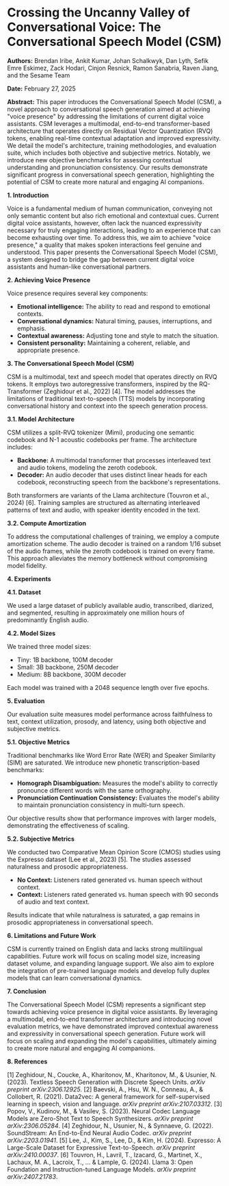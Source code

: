 # Crossing the Uncanny Valley of Conversational Voice: The Conversational Speech Model (CSM)

**Authors:** Brendan Iribe, Ankit Kumar, Johan Schalkwyk, Dan Lyth, Sefik Emre Eskimez, Zack Hodari, Cinjon Resnick, Ramon Sanabria, Raven Jiang, and the Sesame Team

**Date:** February 27, 2025

**Abstract:**
This paper introduces the Conversational Speech Model (CSM), a novel approach to conversational speech generation aimed at achieving "voice presence" by addressing the limitations of current digital voice assistants. CSM leverages a multimodal, end-to-end transformer-based architecture that operates directly on Residual Vector Quantization (RVQ) tokens, enabling real-time contextual adaptation and improved expressivity. We detail the model's architecture, training methodologies, and evaluation suite, which includes both objective and subjective metrics. Notably, we introduce new objective benchmarks for assessing contextual understanding and pronunciation consistency. Our results demonstrate significant progress in conversational speech generation, highlighting the potential of CSM to create more natural and engaging AI companions.

**1. Introduction**

Voice is a fundamental medium of human communication, conveying not only semantic content but also rich emotional and contextual cues. Current digital voice assistants, however, often lack the nuanced expressivity necessary for truly engaging interactions, leading to an experience that can become exhausting over time. To address this, we aim to achieve "voice presence," a quality that makes spoken interactions feel genuine and understood. This paper presents the Conversational Speech Model (CSM), a system designed to bridge the gap between current digital voice assistants and human-like conversational partners.

**2. Achieving Voice Presence**

Voice presence requires several key components:

* **Emotional intelligence:** The ability to read and respond to emotional contexts.
* **Conversational dynamics:** Natural timing, pauses, interruptions, and emphasis.
* **Contextual awareness:** Adjusting tone and style to match the situation.
* **Consistent personality:** Maintaining a coherent, reliable, and appropriate presence.

**3. The Conversational Speech Model (CSM)**

CSM is a multimodal, text and speech model that operates directly on RVQ tokens. It employs two autoregressive transformers, inspired by the RQ-Transformer (Zeghidour et al., 2022) [4]. The model addresses the limitations of traditional text-to-speech (TTS) models by incorporating conversational history and context into the speech generation process.

**3.1. Model Architecture**

CSM utilizes a split-RVQ tokenizer (Mimi), producing one semantic codebook and N-1 acoustic codebooks per frame. The architecture includes:

* **Backbone:** A multimodal transformer that processes interleaved text and audio tokens, modeling the zeroth codebook.
* **Decoder:** An audio decoder that uses distinct linear heads for each codebook, reconstructing speech from the backbone's representations.

Both transformers are variants of the Llama architecture (Touvron et al., 2024) [6]. Training samples are structured as alternating interleaved patterns of text and audio, with speaker identity encoded in the text.

**3.2. Compute Amortization**

To address the computational challenges of training, we employ a compute amortization scheme. The audio decoder is trained on a random 1/16 subset of the audio frames, while the zeroth codebook is trained on every frame. This approach alleviates the memory bottleneck without compromising model fidelity.

**4. Experiments**

**4.1. Dataset**

We used a large dataset of publicly available audio, transcribed, diarized, and segmented, resulting in approximately one million hours of predominantly English audio.

**4.2. Model Sizes**

We trained three model sizes:

* Tiny: 1B backbone, 100M decoder
* Small: 3B backbone, 250M decoder
* Medium: 8B backbone, 300M decoder

Each model was trained with a 2048 sequence length over five epochs.

**5. Evaluation**

Our evaluation suite measures model performance across faithfulness to text, context utilization, prosody, and latency, using both objective and subjective metrics.

**5.1. Objective Metrics**

Traditional benchmarks like Word Error Rate (WER) and Speaker Similarity (SIM) are saturated. We introduce new phonetic transcription-based benchmarks:

* **Homograph Disambiguation:** Measures the model's ability to correctly pronounce different words with the same orthography.
* **Pronunciation Continuation Consistency:** Evaluates the model's ability to maintain pronunciation consistency in multi-turn speech.

Our objective results show that performance improves with larger models, demonstrating the effectiveness of scaling.

**5.2. Subjective Metrics**

We conducted two Comparative Mean Opinion Score (CMOS) studies using the Expresso dataset (Lee et al., 2023) [5]. The studies assessed naturalness and prosodic appropriateness.

* **No Context:** Listeners rated generated vs. human speech without context.
* **Context:** Listeners rated generated vs. human speech with 90 seconds of audio and text context.

Results indicate that while naturalness is saturated, a gap remains in prosodic appropriateness in conversational speech.

**6. Limitations and Future Work**

CSM is currently trained on English data and lacks strong multilingual capabilities. Future work will focus on scaling model size, increasing dataset volume, and expanding language support. We also aim to explore the integration of pre-trained language models and develop fully duplex models that can learn conversational dynamics.

**7. Conclusion**

The Conversational Speech Model (CSM) represents a significant step towards achieving voice presence in digital voice assistants. By leveraging a multimodal, end-to-end transformer architecture and introducing novel evaluation metrics, we have demonstrated improved contextual awareness and expressivity in conversational speech generation. Future work will focus on scaling and expanding the model's capabilities, ultimately aiming to create more natural and engaging AI companions.

**8. References**

[1]  Zeghidour, N., Coucke, A., Kharitonov, M., Kharitonov, M., & Usunier, N. (2023). Textless Speech Generation with Discrete Speech Units. *arXiv preprint arXiv:2306.12925*.
[2]  Baevski, A., Hsu, W. N., Conneau, A., & Collobert, R. (2021). Data2vec: A general framework for self-supervised learning in speech, vision and language. *arXiv preprint arXiv:2107.03312*.
[3]  Popov, V., Kudinov, M., & Vasilev, S. (2023). Neural Codec Language Models are Zero-Shot Text to Speech Synthesizers. *arXiv preprint arXiv:2306.05284*.
[4]  Zeghidour, N., Usunier, N., & Synnaeve, G. (2022). SoundStream: An End-to-End Neural Audio Codec. *arXiv preprint arXiv:2203.01941*.
[5]  Lee, J., Kim, S., Lee, D., & Kim, H. (2024). Expresso: A Large-Scale Dataset for Expressive Text-to-Speech. *arXiv preprint arXiv:2410.00037*.
[6]  Touvron, H., Lavril, T., Izacard, G., Martinet, X., Lachaux, M. A., Lacroix, T., ... & Lample, G. (2024). Llama 3: Open Foundation and Instruction-tuned Language Models. *arXiv preprint arXiv:2407.21783*.